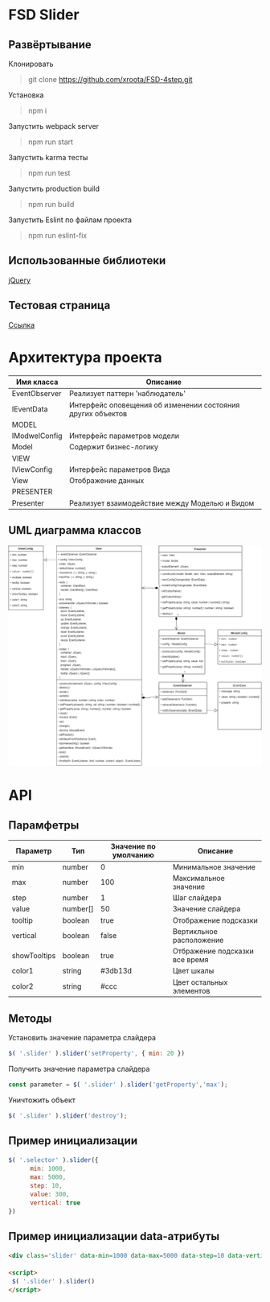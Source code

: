 # FSD Slider

## Развёртывание
Клонировать
>git clone https://github.com/xroota/FSD-4step.git

Установка
>npm i

Запустить webpack server
>npm run start

Запустить karma тесты
>npm run test

Запустить production build
>npm run build

Запустить Eslint по файлам проекта
> npm run eslint-fix

## Использованные библиотеки
[jQuery](https://github.com/jquery/jquery)

## Тестовая страница 

[Ссылка](https://xroota.github.io/FSD-4step/dist/index.html)

# Архитектура проекта

Имя класса      | Описание
----------------|----------------------               |
EventObserver   | Реализует паттерн 'наблюдатель'
IEventData      | Интерфейс оповещения об изменении состояния других объектов
MODEL           | 
IModwelConfig   | Интерфейс параметров модели
Model           | Содержит бизнес-логику
VIEW            | 
IViewConfig     | Интерфейс параметров Вида
View            | Отображение данных
PRESENTER       | 
Presenter       | Реализует взаимодействие между Моделью и Видом

## UML диаграмма классов

![Diagram](https://github.com/xroota/FSD-4step/blob/master/uml.png)

# API

## Парамфетры
Параметр         |Тип       |Значение по умолчанию|Описание
-----------------|----------|---------------------|-----------------
min              |number    |0                    |Минимальное значение
max              |number    |100                  |Максимальное значение
step             |number    |1                    |Шаг слайдера
value            |number[]  |50                   |Значение слайдера
tooltip          |boolean   |true                 |Отображение подсказки
vertical         |boolean   |false                |Вертикльное расположение
showTooltips     |boolean   |true                 |Отбражение подсказки все время
color1           |string    |#3db13d              |Цвет шкалы 
color2           |string    |#ccc                 |Цвет остальных элементов

## Методы

Установить значение параметра слайдера
```JavaScript
$( '.slider' ).slider('setProperty', { min: 20 })
```

Получить значение параметра слайдера

```JavaScript
const parameter = $( '.slider' ).slider('getProperty','max');
```

Уничтожить объект
```JavaScript
$( '.slider' ).slider('destroy');
```

## Пример инициализации

```JavaScript
$( '.selector' ).slider({
      min: 1000, 
      max: 5000, 
      step: 10,
      value: 300,
      vertical: true
})
```

## Пример инициализации data-атрибуты

```html
<div class='slider' data-min=1000 data-max=5000 data-step=10 data-vertical='true' data-value=300></div>

<script>
 $( '.slider' ).slider()
</script>
```
